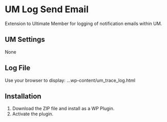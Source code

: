 # UM Log Send Email
Extension to Ultimate Member for logging of notification emails within UM.

## UM Settings
None

## Log File
Use your browser to display: ...wp-content/um_trace_log.html

## Installation
1. Download the ZIP file and install as a WP Plugin.
2. Activate the plugin.
